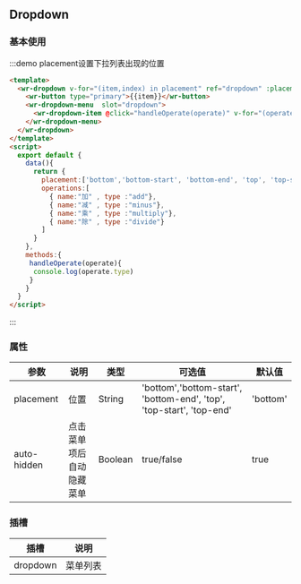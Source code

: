 ## Dropdown


### 基本使用
:::demo placement设置下拉列表出现的位置
```html
<template>
  <wr-dropdown v-for="(item,index) in placement" ref="dropdown" :placement="item" :key="index" style="margin:20px">
    <wr-button type="primary">{{item}}</wr-button>
    <wr-dropdown-menu  slot="dropdown">
      <wr-dropdown-item @click="handleOperate(operate)" v-for="(operate,ind) in operations" :key="ind">{{operate.name}}</wr-dropdown-item>
    </wr-dropdown-menu>
  </wr-dropdown>
</template>
<script>
  export default {
    data(){
      return {
        placement:['bottom','bottom-start', 'bottom-end', 'top', 'top-start', 'top-end' ],
        operations:[
          { name:"加" , type :"add"},
          { name:"减" , type :"minus"},
          { name:"乘" , type :"multiply"},
          { name:"除" , type :"divide"}
        ]
      }
    },
    methods:{
     handleOperate(operate){
      console.log(operate.type)
     }
    }
  }
</script>
```
:::
### 属性
| 参数      | 说明    | 类型      | 可选值       | 默认值   |
|---------- |-------- |---------- |-------------  |-------- |
| placement     | 位置  | String    |  'bottom','bottom-start', 'bottom-end', 'top', 'top-start', 'top-end'   |    'bottom'   |   
| auto-hidden    | 点击菜单项后自动隐藏菜单   | Boolean    | true/false |  true  |


### 插槽
| 插槽     | 说明    | 
|---------- |-------- |
|  dropdown     | 菜单列表  |    